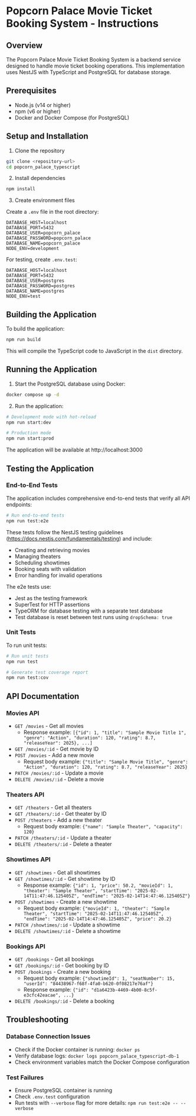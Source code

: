 # Popcorn Palace Movie Ticket Booking System - Instructions

## Overview
The Popcorn Palace Movie Ticket Booking System is a backend service designed to handle movie ticket booking operations. This implementation uses NestJS with TypeScript and PostgreSQL for database storage.

## Prerequisites

- Node.js (v14 or higher)
- npm (v6 or higher)
- Docker and Docker Compose (for PostgreSQL)

## Setup and Installation

1. Clone the repository
```bash
git clone <repository-url>
cd popcorn_palace_typescript
```

2. Install dependencies
```bash
npm install
```

3. Create environment files

Create a `.env` file in the root directory:
```
DATABASE_HOST=localhost
DATABASE_PORT=5432
DATABASE_USER=popcorn_palace
DATABASE_PASSWORD=popcorn_palace
DATABASE_NAME=popcorn_palace
NODE_ENV=development
```

For testing, create `.env.test`:
```
DATABASE_HOST=localhost
DATABASE_PORT=5432
DATABASE_USER=postgres
DATABASE_PASSWORD=postgres
DATABASE_NAME=postgres
NODE_ENV=test
```

## Building the Application

To build the application:
```bash
npm run build
```

This will compile the TypeScript code to JavaScript in the `dist` directory.

## Running the Application

1. Start the PostgreSQL database using Docker:
```bash
docker compose up -d
```

2. Run the application:
```bash
# Development mode with hot-reload
npm run start:dev

# Production mode
npm run start:prod
```

The application will be available at http://localhost:3000

## Testing the Application

### End-to-End Tests

The application includes comprehensive end-to-end tests that verify all API endpoints:

```bash
# Run end-to-end tests
npm run test:e2e
```

These tests follow the NestJS testing guidelines (https://docs.nestjs.com/fundamentals/testing) and include:

- Creating and retrieving movies
- Managing theaters
- Scheduling showtimes
- Booking seats with validation
- Error handling for invalid operations

The e2e tests use:
- Jest as the testing framework
- SuperTest for HTTP assertions
- TypeORM for database testing with a separate test database
- Test database is reset between test runs using `dropSchema: true`

### Unit Tests

To run unit tests:
```bash
# Run unit tests
npm run test

# Generate test coverage report
npm run test:cov
```

## API Documentation

### Movies API
- `GET /movies` - Get all movies
  - Response example: `[{"id": 1, "title": "Sample Movie Title 1", "genre": "Action", "duration": 120, "rating": 8.7, "releaseYear": 2025}, ...]`
- `GET /movies/:id` - Get movie by ID
- `POST /movies` - Add a new movie
  - Request body example: `{"title": "Sample Movie Title", "genre": "Action", "duration": 120, "rating": 8.7, "releaseYear": 2025}`
- `PATCH /movies/:id` - Update a movie
- `DELETE /movies/:id` - Delete a movie

### Theaters API
- `GET /theaters` - Get all theaters
- `GET /theaters/:id` - Get theater by ID
- `POST /theaters` - Add a new theater
  - Request body example: `{"name": "Sample Theater", "capacity": 120}`
- `PATCH /theaters/:id` - Update a theater
- `DELETE /theaters/:id` - Delete a theater

### Showtimes API
- `GET /showtimes` - Get all showtimes
- `GET /showtimes/:id` - Get showtime by ID
  - Response example: `{"id": 1, "price": 50.2, "movieId": 1, "theater": "Sample Theater", "startTime": "2025-02-14T11:47:46.125405Z", "endTime": "2025-02-14T14:47:46.125405Z"}`
- `POST /showtimes` - Create a new showtime
  - Request body example: `{"movieId": 1, "theater": "Sample Theater", "startTime": "2025-02-14T11:47:46.125405Z", "endTime": "2025-02-14T14:47:46.125405Z", "price": 20.2}`
- `PATCH /showtimes/:id` - Update a showtime
- `DELETE /showtimes/:id` - Delete a showtime

### Bookings API
- `GET /bookings` - Get all bookings
- `GET /bookings/:id` - Get booking by ID
- `POST /bookings` - Create a new booking
  - Request body example: `{"showtimeId": 1, "seatNumber": 15, "userId": "84438967-f68f-4fa0-b620-0f08217e76af"}`
  - Response example: `{"id": "d1a6423b-4469-4b00-8c5f-e3cfc42eacae", ...}`
- `DELETE /bookings/:id` - Delete a booking

## Troubleshooting

### Database Connection Issues
- Check if the Docker container is running: `docker ps`
- Verify database logs: `docker logs popcorn_palace_typescript-db-1`
- Check environment variables match the Docker Compose configuration

### Test Failures
- Ensure PostgreSQL container is running
- Check `.env.test` configuration
- Run tests with `--verbose` flag for more details: `npm run test:e2e -- --verbose`
